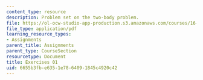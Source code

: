 ```yaml
---
content_type: resource
description: Problem set on the two-body problem.
file: https://ol-ocw-studio-app-production.s3.amazonaws.com/courses/16-346-astrodynamics-fall-2008/6655b3fbe6351e7864091845c4920c42_ex_01.pdf
file_type: application/pdf
learning_resource_types:
- Assignments
parent_title: Assignments
parent_type: CourseSection
resourcetype: Document
title: Exercises 01
uid: 6655b3fb-e635-1e78-6409-1845c4920c42
---
```

